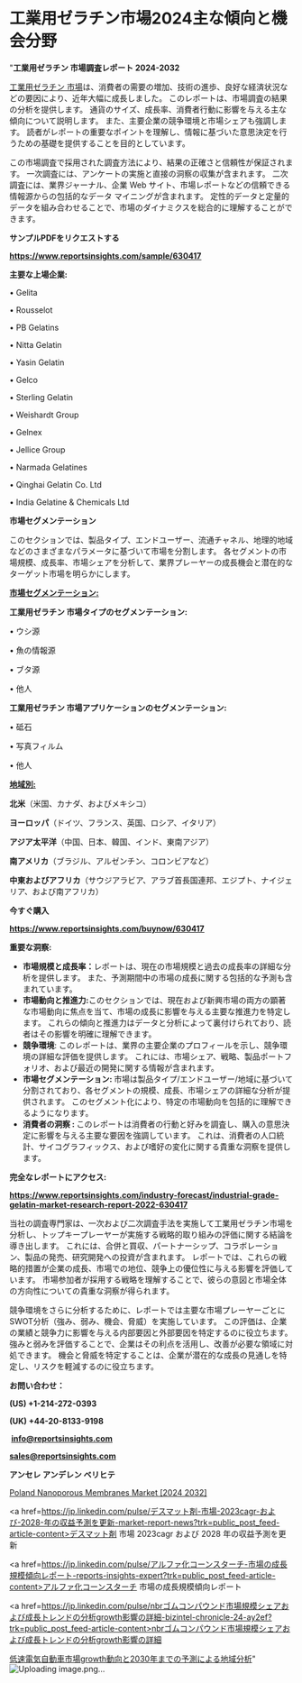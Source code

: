 # 工業用ゼラチン市場2024主な傾向と機会分野

"<strong>工業用ゼラチン 市場調査レポート 2024-2032</strong>

<a href=https://www.reportsinsights.com/sample/630417>工業用ゼラチン 市場</a>は、消費者の需要の増加、技術の進歩、良好な経済状況などの要因により、近年大幅に成長しました。 このレポートは、市場調査の結果の分析を提供します。 通貨のサイズ、成長率、消費者行動に影響を与える主な傾向について説明します。 また、主要企業の競争環境と市場シェアも強調します。 読者がレポートの重要なポイントを理解し、情報に基づいた意思決定を行うための基礎を提供することを目的としています。

この市場調査で採用された調査方法により、結果の正確さと信頼性が保証されます。 一次調査には、アンケートの実施と直接の洞察の収集が含まれます。 二次調査には、業界ジャーナル、企業 Web サイト、市場レポートなどの信頼できる情報源からの包括的なデータ マイニングが含まれます。 定性的データと定量的データを組み合わせることで、市場のダイナミクスを総合的に理解することができます。

<strong><b>サンプルPDFをリクエストする</b></strong>

<a href=https://www.reportsinsights.com/sample/630417><strong><u>https://www.reportsinsights.com/sample/630417</u></strong></a>

<strong>主要な上場企業:</strong>

• Gelita

• Rousselot

• PB Gelatins

• Nitta Gelatin

• Yasin Gelatin

• Gelco

• Sterling Gelatin

• Weishardt Group

• Gelnex

• Jellice Group

• Narmada Gelatines

• Qinghai Gelatin Co. Ltd

• India Gelatine & Chemicals Ltd

<strong>市場セグメンテーション</strong>

このセクションでは、製品タイプ、エンドユーザー、流通チャネル、地理的地域などのさまざまなパラメータに基づいて市場を分割します。 各セグメントの市場規模、成長率、市場シェアを分析して、業界プレーヤーの成長機会と潜在的なターゲット市場を明らかにします。

<strong><u>市場セグメンテーション</u></strong><strong><u>:</u></strong>

<strong>工業用ゼラチン 市場タイプのセグメンテーション:</strong>

• ウシ源

• 魚の情報源

• ブタ源

• 他人

<strong>工業用ゼラチン 市場アプリケーションのセグメンテーション:</strong>

• 砥石

• 写真フィルム

• 他人

<strong><u>地域別</u></strong><strong><u>:</u></strong>

<strong>北米</strong>（米国、カナダ、およびメキシコ）

<strong>ヨーロッパ</strong>（ドイツ、フランス、英国、ロシア、イタリア）

<strong>アジア太平洋</strong>（中国、日本、韓国、インド、東南アジア）

<strong>南アメリカ</strong>（ブラジル、アルゼンチン、コロンビアなど）

<strong>中東およびアフリカ</strong>（サウジアラビア、アラブ首長国連邦、エジプト、ナイジェリア、および南アフリカ）

<strong>今すぐ購入</strong>

<a href=https://www.reportsinsights.com/buynow/630417><strong><u>https://www.reportsinsights.com/buynow/630417</u></strong></a>

<strong>重要な洞察:</strong>
<ul>
  <li><strong>市場規模と成長率：</strong>レポートは、現在の市場規模と過去の成長率の詳細な分析を提供します。 また、予測期間中の市場の成長に関する包括的な予測も含まれています。</li>
  <li><strong>市場動向と推進力:</strong>このセクションでは、現在および新興市場の両方の顕著な市場動向に焦点を当て、市場の成長に影響を与える主要な推進力を特定します。 これらの傾向と推進力はデータと分析によって裏付けられており、読者はその影響を明確に理解できます。</li>
  <li><strong>競争環境</strong>: このレポートは、業界の主要企業のプロフィールを示し、競争環境の詳細な評価を提供します。 これには、市場シェア、戦略、製品ポートフォリオ、および最近の開発に関する情報が含まれます。</li>
  <li><strong>市場セグメンテーション: </strong>市場は製品タイプ/エンドユーザー/地域に基づいて分割されており、各セグメントの規模、成長、市場シェアの詳細な分析が提供されます。 このセグメント化により、特定の市場動向を包括的に理解できるようになります。</li>
  <li><strong>消費者の洞察 : </strong>このレポートは消費者の行動と好みを調査し、購入の意思決定に影響を与える主要な要因を強調しています。 これは、消費者の人口統計、サイコグラフィックス、および嗜好の変化に関する貴重な洞察を提供します。</li>
</ul>
<strong>完全なレポートにアクセス:</strong>

<a href=https://www.reportsinsights.com/industry-forecast/industrial-grade-gelatin-market-research-report-2022-630417><strong><u><b>https://www.reportsinsights.com/industry-forecast/industrial-grade-gelatin-market-research-report-2022-630417</b></u></strong></a>

当社の調査専門家は、一次および二次調査手法を実施して工業用ゼラチン市場を分析し、トップキープレーヤーが実施する戦略的取り組みの評価に関する結論を導き出します。 これには、合併と買収、パートナーシップ、コラボレーション、製品の発売、研究開発への投資が含まれます。 レポートでは、これらの戦略的措置が企業の成長、市場での地位、競争上の優位性に与える影響を評価しています。 市場参加者が採用する戦略を理解することで、彼らの意図と市場全体の方向性についての貴重な洞察が得られます。

競争環境をさらに分析するために、レポートでは主要な市場プレーヤーごとにSWOT分析（強み、弱み、機会、脅威）を実施しています。 この評価は、企業の業績と競争力に影響を与える内部要因と外部要因を特定するのに役立ちます。 強みと弱みを評価することで、企業はその利点を活用し、改善が必要な領域に対処できます。 機会と脅威を特定することは、企業が潜在的な成長の見通しを特定し、リスクを軽減するのに役立ちます。

<strong>お問い合わせ：</strong>

<strong>(US) +1-214-272-0393</strong>

<strong>(UK) +44-20-8133-9198</strong>

<strong> </strong><a href=info@reportsinsights.com><strong><u>info@reportsinsights.com</u></strong></a>

<a href=sales@reportsinsights.com><strong><u>sales@reportsinsights.com</u></strong></a>

<strong>アンセレ アンデレン ベリヒテ</strong>

<a href=https://www.linkedin.com/pulse/poland-nanoporous-membranes-market-size-regional-gw9ue/>Poland Nanoporous Membranes Market [2024 2032]</a>

<a href=https://jp.linkedin.com/pulse/デスマット剤-市場-2023cagr-および-2028-年の収益予測を更新-market-report-news?trk=public_post_feed-article-content>デスマット剤 市場 2023cagr および 2028 年の収益予測を更新</a>

<a href=https://jp.linkedin.com/pulse/アルファ化コーンスターチ-市場の成長規模傾向レポート-reports-insights-expert?trk=public_post_feed-article-content>アルファ化コーンスターチ 市場の成長規模傾向レポート</a>

<a href=https://jp.linkedin.com/pulse/nbrゴムコンパウンド市場規模シェアおよび成長トレンドの分析growth影響の詳細-bizintel-chronicle-24-ay2ef?trk=public_post_feed-article-content>nbrゴムコンパウンド市場規模シェアおよび成長トレンドの分析growth影響の詳細</a>

<a href=https://www.linkedin.com/pulse/低速電気自動車市場growth動向と2030年までの予測による地域分析-community-market-research-ddi6f/>低速電気自動車市場growth動向と2030年までの予測による地域分析</a>"
![Uploading image.png…]()
